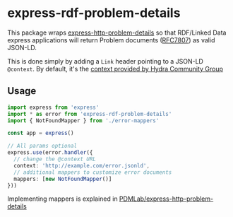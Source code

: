 # express-rdf-problem-details

This package wraps [express-http-problem-details](https://github.com/PDMLab/express-http-problem-details) so that RDF/Linked Data express applications will return Problem documents ([RFC7807](https://tools.ietf.org/html/rfc7807)) as valid JSON-LD.

This is done simply by adding a `Link` header pointing to a JSON-LD `@context`. By default, it's the [context provided by Hydra Community Group](http://www.hydra-cg.com/spec/latest/core/#example-31-rfc-7807-compatible-error-description)

## Usage

```typescript
import express from 'express'
import * as error from 'express-rdf-problem-details'
import { NotFoundMapper } from './error-mappers'

const app = express()

// All params optional
express.use(error.handler({
  // change the @context URL
  context: 'http://example.com/error.jsonld',
  // additional mappers to customize error documents
  mappers: [new NotFoundMapper()] 
}))
```

Implementing mappers is explained in [PDMLab/express-http-problem-details](https://github.com/PDMLab/express-http-problem-details#example)
